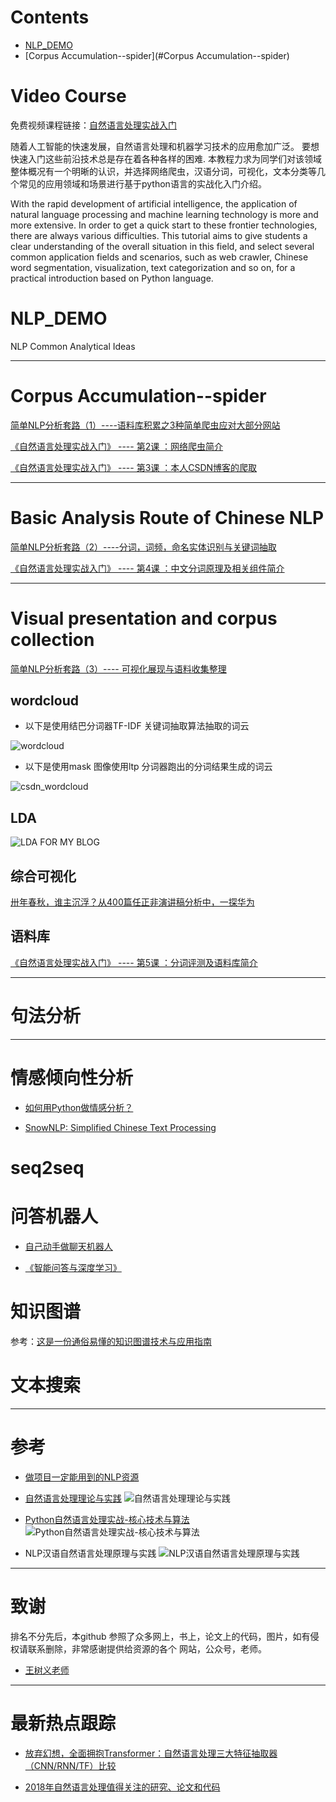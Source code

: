 


# Contents  

- [NLP_DEMO](#NLP_DEMO) 
- [Corpus Accumulation--spider](#Corpus Accumulation--spider) 

# Video Course

免费视频课程链接：[自然语言处理实战入门](https://edu.csdn.net/course/detail/20769)

随着人工智能的快速发展，自然语言处理和机器学习技术的应用愈加广泛。
要想快速入门这些前沿技术总是存在着各种各样的困难.
本教程力求为同学们对该领域整体概况有一个明晰的认识，并选择网络爬虫，汉语分词，可视化，文本分类等几个常见的应用领域和场景进行基于python语言的实战化入门介绍。

With the rapid development of artificial intelligence, the application of natural language processing and machine learning technology is more and more extensive. 
In order to get a quick start to these frontier technologies, there are always various difficulties. 
This tutorial aims to give students a clear understanding of the overall situation in this field, and select several common application fields and scenarios, such as web crawler, Chinese word segmentation, visualization, text categorization and so on, for a practical introduction based on Python language. 


# NLP_DEMO
NLP Common Analytical Ideas



---

# Corpus Accumulation--spider



[简单NLP分析套路（1）----语料库积累之3种简单爬虫应对大部分网站](https://blog.csdn.net/wangyaninglm/article/details/83479837)

[《自然语言处理实战入门》 ---- 第2课 ：网络爬虫简介](https://blog.csdn.net/wangyaninglm/article/details/89007652)

[《自然语言处理实战入门》 ---- 第3课 ：本人CSDN博客的爬取](https://blog.csdn.net/wangyaninglm/article/details/89440922)


---


# Basic Analysis Route of Chinese NLP

[简单NLP分析套路（2）----分词，词频，命名实体识别与关键词抽取](https://blog.csdn.net/wangyaninglm/article/details/84504101)

[《自然语言处理实战入门》 ---- 第4课 ：中文分词原理及相关组件简介](https://season.blog.csdn.net/article/details/90587705)


---

# Visual presentation and corpus collection

[简单NLP分析套路（3）---- 可视化展现与语料收集整理](https://blog.csdn.net/wangyaninglm/article/details/84901376)

## wordcloud

* 以下是使用结巴分词器TF-IDF 关键词抽取算法抽取的词云

![wordcloud](./Resources/image/word_cloud.jpg)

* 以下是使用mask 图像使用ltp 分词器跑出的分词结果生成的词云

![csdn_wordcloud](./Resources/image/basic.png)

## LDA



![LDA FOR MY BLOG](./Resources/image/lda.gif)


## 综合可视化

[卅年春秋，谁主沉浮？从400篇任正非演讲稿分析中，一探华为](https://mp.weixin.qq.com/s?__biz=MjM5MTQzNzU2NA==&mid=2651670909&idx=1&sn=d690d8efa7237594312c6ee7c3741312&chksm=bd4c6eee8a3be7f8f39240a6c4fd1d04f26dfb0a9af6644e1d5acd13974d0b5d2e79f025c33b&mpshare=1&scene=23&srcid=#rd)

## 语料库

[《自然语言处理实战入门》 ---- 第5课 ：分词评测及语料库简介](https://season.blog.csdn.net/article/details/89820033)

----

# 句法分析

----



# 情感倾向性分析

- [如何用Python做情感分析？](https://www.jianshu.com/p/d50a14541d01)

- [SnowNLP: Simplified Chinese Text Processing](https://github.com/isnowfy/snownlp)

# seq2seq

# 问答机器人

- [自己动手做聊天机器人](http://www.shareditor.com/bloglistbytag/?tagname=%E8%87%AA%E5%B7%B1%E5%8A%A8%E6%89%8B%E5%81%9A%E8%81%8A%E5%A4%A9%E6%9C%BA%E5%99%A8%E4%BA%BA)

- [《智能问答与深度学习》](https://github.com/111x0m7/book-of-qna-code/)

# 知识图谱

参考：[这是一份通俗易懂的知识图谱技术与应用指南](https://www.jiqizhixin.com/articles/2018-06-20-4)

# 文本搜索

----

# 参考
- [做项目一定能用到的NLP资源](https://blog.csdn.net/wangyaninglm/article/details/88287283)
- [自然语言处理理论与实践](https://github.com/bainingchao/NLP-ML)
![自然语言处理理论与实践](./Resources/image/自然语言处理理论与实战.jpg)

- [Python自然语言处理实战-核心技术与算法](https://github.com/nlpinaction/learning-nlp)
![Python自然语言处理实战-核心技术与算法](./Resources/image/Python自然语言处理实战-核心技术与算法.jpg)

- NLP汉语自然语言处理原理与实践
![NLP汉语自然语言处理原理与实践](./Resources/image/NLP汉语自然语言处理原理与实践.jpg)
----

# 致谢

排名不分先后，本github 参照了众多网上，书上，论文上的代码，图片，如有侵权请联系删除，非常感谢提供给资源的各个
网站，公众号，老师。

- [王树义老师](https://www.jianshu.com/u/7618ab4a30e4)

----
# 最新热点跟踪
 
- [放弃幻想，全面拥抱Transformer：自然语言处理三大特征抽取器（CNN/RNN/TF）比较](https://zhuanlan.zhihu.com/p/54743941)

- [2018年自然语言处理值得关注的研究、论文和代码](https://mp.weixin.qq.com/s?__biz=MzI0NTE4NjA0OQ==&mid=2658359531&idx=1&sn=95301e271308417978314f3e70ce1c7d&chksm=f2d59385c5a21a93b73a267a1055f221c1a4cf53077a0b125a521386ce670a6b9747123af360&mpshare=1&scene=1&srcid=0114aVegwPmpQnjtXPBupwDa#rd)
